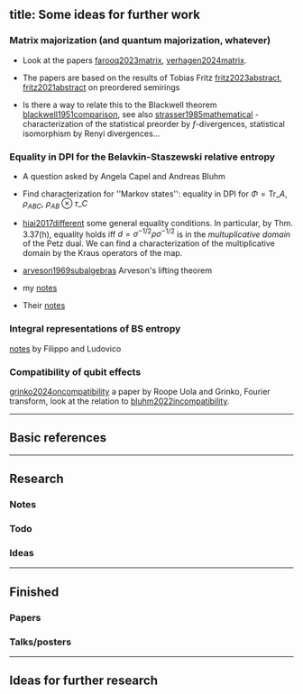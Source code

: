 
title: Some ideas for further work
---

### Matrix majorization (and quantum majorization, whatever)

* Look at the papers [farooq2023matrix](farooq2023matrix), [verhagen2024matrix](verhagen2024matrix). 

* The papers are based on the results of Tobias Fritz [fritz2023abstract](fritz2023abstract), [fritz2021abstract](fritz2021abstract) on preordered semirings

* Is there a way to relate this to the Blackwell theorem [blackwell1951comparison](blackwell1951comparison), see also [strasser1985mathematical](BOOK_strasser1985mathematical) - characterization of the statistical preorder by $f$-divergences, statistical isomorphism by Renyi divergences...



### Equality in DPI for the Belavkin-Staszewski relative entropy

* A question asked by Angela Capel and Andreas Bluhm     

* Find characterization for ''Markov states'': equality in DPI for $\Phi=\mathrm{Tr}\_A$, $\rho_{ABC}$, $\rho_{AB}\otimes \tau\_C$ 
* [hiai2017different](hiai2017different) some general equality conditions. In particular, by Thm. 3.37(h), equality holds iff 
$d=\sigma^{-1/2}\rho\sigma^{-1/2}$ is in the *multuplicative domain* of the Petz dual. We can find a characterization of the multiplicative domain by the Kraus operators of the map.   

* [arveson1969subalgebras](arveson1969subalgebras) Arveson's lifting theorem 




* my [notes](IDEAS/bs_notes.pdf)     
* Their [notes](IDEAS/Fixed_points_BS_entropy_notes.pdf)


### Integral representations of BS entropy

[notes](IDEAS/GL_notes.pdf)  by Filippo and Ludovico


### Compatibility of qubit effects

[grinko2024oncompatibility](grinko2024oncompatibility)  a paper by Roope Uola and Grinko, Fourier transform, look at the relation to [bluhm2022incompatibility](bluhm2022incompatibility). 












---


## Basic references




---

## Research



### Notes



### Todo



### Ideas

---

## Finished

### Papers


### Talks/posters

---

## Ideas for further research

